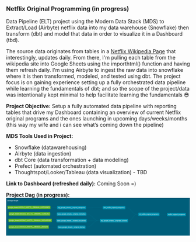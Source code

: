 ### Netflix Original Programming (in progress)

Data Pipeline (ELT) project using the Modern Data Stack (MDS) to Extract/Load (Airbyte) netflix data into my data warehouse (Snowflake) then transform (dbt) and model that data in order to visualize it in a Dashboard (tbd). 

The source data originates from tables in a [Netflix Wikipedia Page](https://en.wikipedia.org/wiki/List_of_Netflix_original_programming) that interestingly, updates daily. From there, I'm pulling each table from the wikipedia site into Google Sheets using the importhtml() function and having them refresh daily. I'm using Airbyte to ingest the raw data into snowflake where it is then transformed, modeled, and tested using dbt. The project focus is on gaining experience setting up a fully orchestrated data pipeline while learning the fundamentals of dbt; and so the scope of the project/data was intentionally kept minimal to help facilitate learning the fundamentals 😎

**Project Objective:** Setup a fully automated data pipeline with reporting tables that drive my Dashboard containing an overview of current Netflix original programs and the ones launching in upcoming days/weeks/months (this way my wife and i can see what’s coming down the pipeline)

**MDS Tools Used in Project:**
- Snowflake (datawarehousing)
- Airbyte (data ingestion)
- dbt Core (data transformation + data modeling)
- Prefect (automated orchestration)
- Thoughtspot/Looker/Tableau (data visualization) - TBD

**Link to Dashboard (refreshed daily):** Coming Soon =)

**Project Dag (in progress):**
![dag](images/dag.png)